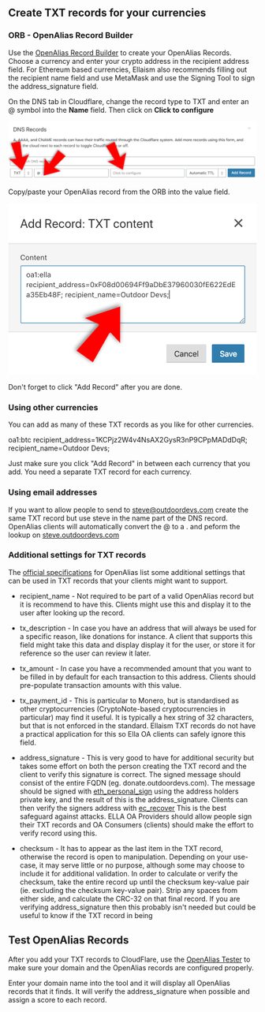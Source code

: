 <!-- TITLE: Creating OpenAlias Records -->
<!-- SUBTITLE: A detailed description of how to create an OpenAlias Record -->

## Create TXT records for your currencies

### ORB - OpenAlias Record Builder

Use the [OpenAlias Record Builder](https://orb.outdoordevs.com/) to create your OpenAlias Records.  Choose a currency and enter your crypto address in the recipient address field. For Ethereum based currencies, Ellaism also recommends filling out the recipient name field and use MetaMask and use the Signing Tool to sign the address_signature field.

On the DNS tab in Cloudflare, change the record type to TXT and enter an @ symbol into the **Name** field.  Then click on **Click to configure**

![Step 1](/uploads/tutorials/step-6.png "Step 1")

Copy/paste your OpenAlias record from the ORB into the value field.

![Step 2](/uploads/tutorials/step-7.png "Step 2")


Don't forget to click "Add Record" after you are done.

### Using other currencies

You can add as many of these TXT records as you like for other currencies.

oa1:btc recipient_address=1KCPjz2W4v4NsAX2GysR3nP9CPpMADdDqR; recipient_name=Outdoor Devs;

Just make sure you click "Add Record" in between each currency that you add.  You need a separate TXT record for each currency.


### Using email addresses

If you want to allow people to send to steve@outdoordevs.com create the same TXT record but use steve in the name part of the DNS record.  OpenAlias clients will automatically convert the @ to a . and peform the lookup on <a href="https://steve.outdoordevs.com">steve.outdoordevs.com</a>


### Additional settings for TXT records

The [official specifications](https://openalias.org/#extend) for OpenAlias list some additional settings that can be used in TXT records that your clients might want to support.

* recipient_name - Not required to be part of a valid OpenAlias record but it is recommend to have this. Clients might use this and display it to the user after looking up the record.

* tx_description - In case you have an address that will always be used for a specific reason, like donations for instance. A client that supports this field might take this data and display display it for the user, or store it for reference so the user can review it later.

* tx_amount - In case you have a recommended amount that you want to be filled in by default for each transaction to this address.  Clients should pre-populate transaction amounts with this value.

* tx_payment_id - This is particular to Monero, but is standardised as other cryptocurrencies (CryptoNote-based cryptocurrencies in particular) may find it useful. It is typically a hex string of 32 characters, but that is not enforced in the standard.  Ellaism TXT records do not have a practical application for this so Ella OA clients can safely ignore this field.

* address_signature - This is very good to have for additional security but takes some effort on both the person creating the TXT record and the client to verify this signature is correct. The signed message should consist of the entire FQDN (eg. donate.outdoordevs.com). The message should be signed with [eth_personal_sign](https://wiki.parity.io/JSONRPC-personal-module#personal_sign) using the address holders private key, and the result of this is the address_signature.  Clients can then verify the signers address with [ec_recover](https://wiki.parity.io/JSONRPC-personal-module#personal_ecrecover)  This is the best safeguard against attacks.  ELLA OA Providers should allow people sign their TXT records and OA Consumers (clients) should make the effort to verify record using this.

* checksum - It has to appear as the last item in the TXT record, otherwise the record is open to manipulation. Depending on your use-case, it may serve little or no purpose, although some may choose to include it for additional validation. In order to calculate or verify the checksum, take the entire record up until the checksum key-value pair (ie. excluding the checksum key-value pair). Strip any spaces from either side, and calculate the CRC-32 on that final record.  If you are verifying address_signature then this probably isn't needed but could be useful to know if the TXT record in being 


## Test OpenAlias Records

After you add your TXT records to CloudFlare, use the [OpenAlias Tester](https://oat.outdoordevs.com/) to make sure your domain and the OpenAlias records are configured properly.

Enter your domain name into the tool and it will display all OpenAlias records that it finds.  It will verify the address_signature when possible and assign a score to each record.
